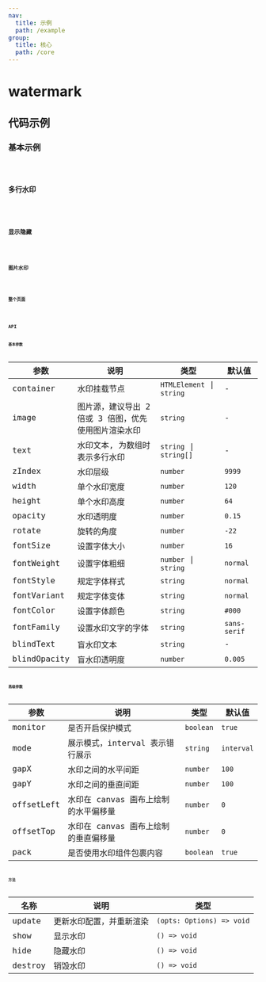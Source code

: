```yaml
---
nav:
  title: 示例
  path: /example
group:
  title: 核心
  path: /core
---
```


# watermark

## 代码示例

### 基本示例

<code src="./demo/demo01.tsx" />

### 多行水印

<code src="./demo/demo02.tsx" />

### 显示隐藏

<code src="./demo/demo03.tsx" />

### 图片水印

<code src="./demo/demo04.tsx" />

### 整个页面

<code src="./demo/demo05.tsx" />

## API

### 基本参数

| 参数 | 说明 | 类型 | 默认值 |
| --- | --- | --- | --- |
| container | 水印挂载节点 | `HTMLElement` \| `string` | - |
| image | 图片源，建议导出 2 倍或 3 倍图，优先使用图片渲染水印 | `string` | - |
| text | 水印文本, 为数组时表示多行水印 | `string` \| `string[]` | - |
| zIndex | 水印层级 | `number` | `9999` |
| width | 单个水印宽度 | `number` | `120` |
| height | 单个水印高度 | `number` | `64` |
| opacity | 水印透明度 | `number` | `0.15` |
| rotate | 旋转的角度 | `number` | `-22` |
| fontSize | 设置字体大小 | `number` | `16` |
| fontWeight | 设置字体粗细 | `number` \| `string` | `normal` |
| fontStyle | 规定字体样式 | `string` | `normal` |
| fontVariant | 规定字体变体 | `string` | `normal` |
| fontColor | 设置字体颜色 | `string` | `#000` |
| fontFamily | 设置水印文字的字体 | `string` | `sans-serif` |
| blindText | 盲水印文本 | `string` | - |
| blindOpacity | 盲水印透明度 | `number` | `0.005` |

### 高级参数

| 参数       | 说明                                 | 类型      | 默认值     |
| ---------- | ------------------------------------ | --------- | ---------- |
| monitor    | 是否开启保护模式                     | `boolean` | `true`     |
| mode       | 展示模式，interval 表示错行展示      | `string`  | `interval` |
| gapX       | 水印之间的水平间距                   | `number`  | `100`      |
| gapY       | 水印之间的垂直间距                   | `number`  | `100`      |
| offsetLeft | 水印在 canvas 画布上绘制的水平偏移量 | `number`  | `0`        |
| offsetTop  | 水印在 canvas 画布上绘制的垂直偏移量 | `number`  | `0`        |
| pack       | 是否使用水印组件包裹内容             | `boolean` | `true`     |

### 方法

| 名称    | 说明                     | 类型                      |
| ------- | ------------------------ | ------------------------- |
| update  | 更新水印配置，并重新渲染 | `(opts: Options) => void` |
| show    | 显示水印                 | `() => void`              |
| hide    | 隐藏水印                 | `() => void`              |
| destroy | 销毁水印                 | `() => void`              |
